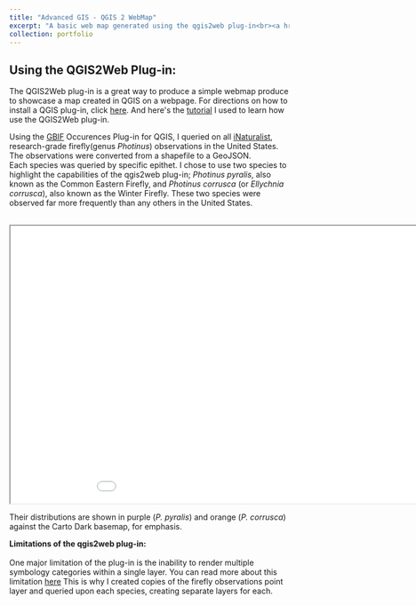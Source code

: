 ```yaml
---
title: "Advanced GIS - QGIS 2 WebMap"
excerpt: "A basic web map generated using the qgis2web plug-in<br><a href='https://klmoy.github.io/portfolio/ges486_firefly_webmap/'<img src='/portfolio/images/photinusPyralis_vs_photinusCorrusca.JPG'></a>"
collection: portfolio
---
```

<h2>Using the QGIS2Web Plug-in:</h2>
<p>The QGIS2Web plug-in is a great way to produce a simple webmap produce to showcase a map created in QGIS on a webpage. For directions on how to install a QGIS plug-in, click <a href='https://www.qgistutorials.com/en/docs/3/using_plugins.html' target='_blank'>here</a>. And here's the <a href='https://www.qgistutorials.com/en/docs/3/web_mapping_with_qgis2web.html' target='_blank'>tutorial</a> I used to learn how use the QGIS2Web plug-in.</p>

<p>Using the <a href='https://www.gbif.org/what-is-gbif' target='_blank'>GBIF</a> Occurences Plug-in for QGIS, I queried on all <a href='https://inaturalist.org' target='_blank'>iNaturalist</a>, 
research-grade firefly(genus <i>Photinus</i>) observations in the United States.
The observations were converted from a shapefile to a GeoJSON.<br>
Each species was queried by specific epithet. I chose to use two species to highlight the capabilities of the qgis2web plug-in;
<i>Photinus pyralis</i>, also known as the Common Eastern Firefly, and <i>Photinus corrusca</i> (or <i>Ellychnia corrusca</i>), also known as the Winter Firefly.
These two species were observed far more frequently than any others in the United States.</p>
<br>
<iframe src='/portfolio/qgis2web_2023_05_19-23_51_50_648594/index.html' height="500" width="1000"></iframe>

<p>Their distributions are shown in purple (<i>P. pyralis</i>) and orange (<i>P. corrusca</i>) against the Carto Dark basemap, for emphasis.</p>

<p><strong>Limitations of the qgis2web plug-in:</strong><br><br>
One major limitation of the plug-in is the inability to render multiple symbology categories within a single layer. You can read more about this limitation
<a href='https://github.com/tomchadwin/qgis2web/issues/821' target='_blank'>here</a>
This is why I created copies of the firefly observations point layer and queried upon each species, creating separate layers for each.</p>


